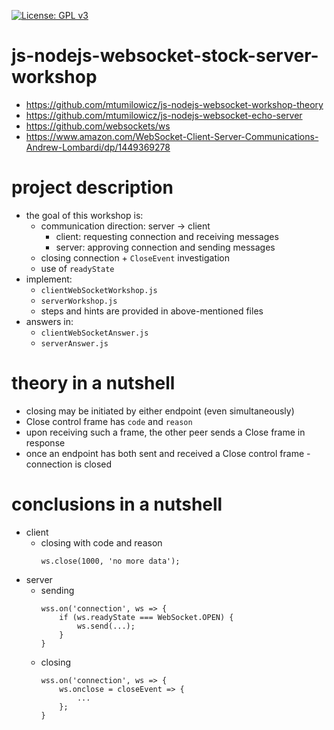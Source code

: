 [![License: GPL v3](https://img.shields.io/badge/License-GPLv3-blue.svg)](https://www.gnu.org/licenses/gpl-3.0)
# js-nodejs-websocket-stock-server-workshop

* https://github.com/mtumilowicz/js-nodejs-websocket-workshop-theory
* https://github.com/mtumilowicz/js-nodejs-websocket-echo-server
* https://github.com/websockets/ws
* https://www.amazon.com/WebSocket-Client-Server-Communications-Andrew-Lombardi/dp/1449369278

# project description
* the goal of this workshop is:
    * communication direction: server -> client
        * client: requesting connection and receiving messages
        * server: approving connection and sending messages
    * closing connection + `CloseEvent` investigation
    * use of `readyState`
* implement:
    * `clientWebSocketWorkshop.js`
    * `serverWorkshop.js`
    * steps and hints are provided in above-mentioned files
* answers in:
    * `clientWebSocketAnswer.js`
    * `serverAnswer.js`

# theory in a nutshell
* closing may be initiated by either endpoint (even simultaneously)
* Close control frame has `code` and `reason`
* upon receiving such a frame, the other peer sends a Close frame in response
* once an endpoint has both sent and received a Close control frame - connection is closed

# conclusions in a nutshell
* client
    * closing with code and reason
        ```
        ws.close(1000, 'no more data');
        ```
* server
    * sending
        ```
        wss.on('connection', ws => {
            if (ws.readyState === WebSocket.OPEN) {
                ws.send(...);
            }
        }
        ```
    * closing
        ```
        wss.on('connection', ws => {
            ws.onclose = closeEvent => {
                ...
            };
        }
        ```
